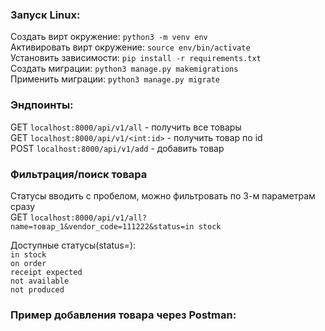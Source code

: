 ### Запуск Linux:
Создать вирт окружение: ```python3 -m venv env```  
Активировать вирт окружение: ```source env/bin/activate```  
Установить зависимости: ```pip install -r requirements.txt```  
Создать миграции: ```python3 manage.py makemigrations```  
Применить миграции: ```python3 manage.py migrate```  
  
### Эндпоинты:  
  
GET ```localhost:8000/api/v1/all``` - получить все товары  
GET ```localhost:8000/api/v1/<int:id>``` - получить товар по id  
POST ```localhost:8000/api/v1/add``` - добавить товар  
  
### Фильтрация/поиск товара  
Статусы вводить с пробелом, можно фильтровать по 3-м параметрам сразу  
GET ```localhost:8000/api/v1/all?name=товар_1&vendor_code=111222&status=in stock```  
  
Доступные статусы(status=):  
```in stock```  
```on order```  
```receipt expected```  
```not available```  
```not produced```  
  
### Пример добавления товара через Postman:
